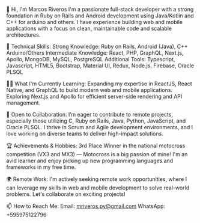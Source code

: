 👋 Hi, I'm Marcos Riveros
I'm a passionate full-stack developer with a strong foundation in Ruby on Rails and Android development using Java/Kotlin and C++ for arduino and others. I have experience building web and mobile applications with a focus on clean, maintainable code and scalable architectures.

🔧 Technical Skills:
Strong Knowledge: Ruby on Rails, Android (Java), C++ Arduino/Others
Intermediate Knowledge: React, PHP, GraphQL, Next.js, Apollo, MongoDB, MySQL, PostgreSQL
Additional Tools: Typescript, Javascript, HTML5, Bootstrap, Material UI, Redux, Node.js, Firebase, Oracle PLSQL

👨‍💻 What I'm Currently Learning:
Expanding my expertise in ReactJS, React Native, and GraphQL to build modern web and mobile applications.
Exploring Next.js and Apollo for efficient server-side rendering and API management.

💼 Open to Collaboration:
I’m eager to contribute to remote projects, especially those utilizing C, Ruby on Rails, Java, Python, JavaScript, and Oracle PLSQL. I thrive in Scrum and Agile development environments, and I love working on diverse teams to deliver high-impact solutions.

🏆 Achievements & Hobbies:
3rd Place Winner in the national motocross competition (VX3 and MX3) — Motocross is a big passion of mine!
I'm an avid learner and enjoy picking up new programming languages and frameworks in my free time.

🌍 Remote Work:
I'm actively seeking remote work opportunities, where I can leverage my skills in web and mobile development to solve real-world problems. Let's collaborate on exciting projects!

📫 How to Reach Me:
Email: mriveros.py@gmail.com
WhatsApp: +595975122796
